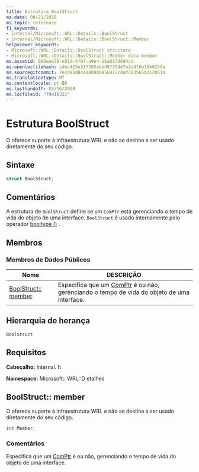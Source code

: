```yaml
---
title: Estrutura BoolStruct
ms.date: 09/21/2018
ms.topic: reference
f1_keywords:
- internal/Microsoft::WRL::Details::BoolStruct
- internal/Microsoft::WRL::Details::BoolStruct::Member
helpviewer_keywords:
- Microsoft::WRL::Details::BoolStruct structure
- Microsoft::WRL::Details::BoolStruct::Member data member
ms.assetid: 666eae78-e81d-4fb7-a9e4-1ba617d6d4cd
ms.openlocfilehash: cdec425e317585abbd9730447e2c4fbb19b8250a
ms.sourcegitcommit: 7ecd91d8ce18088a956917cdaf3a3565bd128510
ms.translationtype: MT
ms.contentlocale: pt-BR
ms.lasthandoff: 03/16/2020
ms.locfileid: "79418331"
---
```

# <a name="boolstruct-structure"></a>Estrutura BoolStruct

O oferece suporte à infraestrutura WRL e não se destina a ser usado diretamente do seu código.

## <a name="syntax"></a>Sintaxe

```cpp
struct BoolStruct;
```

## <a name="remarks"></a>Comentários

A estrutura de `BoolStruct` define se um `ComPtr` está gerenciando o tempo de vida do objeto de uma interface. `BoolStruct` é usado internamente pelo operador [booltype ()](comptr-class.md#operator-microsoft-wrl-details-booltype) .

## <a name="members"></a>Membros

### <a name="public-data-members"></a>Membros de Dados Públicos

Nome                          | DESCRIÇÃO
----------------------------- | ------------------------------------------------------------------------------------------------------------------
[BoolStruct:: member](#member) | Especifica que um [ComPtr](comptr-class.md) é ou não, gerenciando o tempo de vida do objeto de uma interface.

## <a name="inheritance-hierarchy"></a>Hierarquia de herança

`BoolStruct`

## <a name="requirements"></a>Requisitos

**Cabeçalho:** Internal. h

**Namespace:** Microsoft:: WRL::D etalhes

## <a name="member"></a>BoolStruct:: member

O oferece suporte à infraestrutura WRL e não se destina a ser usado diretamente do seu código.

```cpp
int Member;
```

### <a name="remarks"></a>Comentários

Especifica que um [ComPtr](comptr-class.md) é ou não, gerenciando o tempo de vida do objeto de uma interface.
